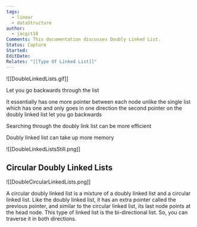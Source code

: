 ```yaml
---
tags:
  - linear
  - dataStructure
author:
  - jacgit18
Comments: This documentation discusses Doubly Linked List.
Status: Capture
Started: 
EditDate: 
Relates: "[[Type Of Linked List]]"
---
```

![[DoubleLinkedLists.gif]]

Let you go backwards through the list  
  
It essentially has one more pointer between each node unlike the single list which has one and only goes in one direction the second pointer on the doubly linked list let you go backwards  
  
Searching through the doubly link list can be more efficient  
  
Doubly linked list can take up more memory

![[DoubleLinkedListsStill.png]]


## Circular Doubly Linked Lists 
![[DoubleCircularLinkedLists.png]]



A circular doubly linked list is a mixture of a doubly linked list and a circular linked list. Like the doubly linked list, it has an extra pointer called the previous pointer, and similar to the circular linked list, its last node points at the head node. This type of linked list is the bi-directional list. So, you can traverse it in both directions.